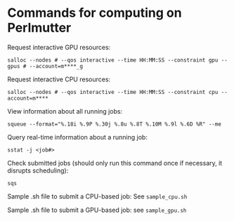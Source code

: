 # Commands for computing on Perlmutter 

Request interactive GPU resources:

```salloc --nodes # --qos interactive --time HH:MM:SS --constraint gpu --gpus # --account=m****_g```

Request interactive CPU resources:

```salloc --nodes # --qos interactive --time HH:MM:SS --constraint cpu --account=m****```

View information about all running jobs:

```squeue --format="%.18i %.9P %.30j %.8u %.8T %.10M %.9l %.6D %R" --me```


Query real-time information about a running job:

```sstat -j <job#>```

Check submitted jobs (should only run this command once if necessary, it disrupts scheduling):

```sqs```


Sample .sh file to submit a CPU-based job: See ```sample_cpu.sh```

Sample .sh file to submit a GPU-based job: see ```sample_gpu.sh```
